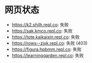 # 网页状态
- https://k2.shilh.repl.co: 失败
- https://sak.kmco.repl.co: 失败
- https://tote.kaikaixin.repl.co: 失败
- https://rows--zixk.repl.co: 失败 (403)
- https://figura.hpbmm.repl.co: 失败
- https://learninggarden.repl.co: 失败
